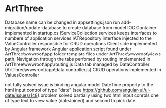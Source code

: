 # ArtThree
Database name can be changed in appsettings.json
run add-migration/update-database to create database from model
IOC Container implemented in startup.cs
IServiceCollection services keeps interfaces to numbere of application services
IATRepository interface injected to the ValueController responsible for CRUD operations
Client side implemented by Angular framework
Angular application script found under ArtThree\wwwroot\app folder
template files under ArtThree\wwwroot\views path.
Navigation through the tabs perfomed by routing implemented in ArtThree\wwwroot\app\routing.js
Data tab managed by DataController (ArtThree\wwwroot\app\data.controller.js)
CRUD operations implemented in ValuesController

not fully solved issue is binding angular model DateTime property to the html input control of type "date"
(see https://github.com/angular-ui/ui-date/issues/148).problem solved partially using two html input conrols one of type text to view value (dateJoined)
and second to pick date.
